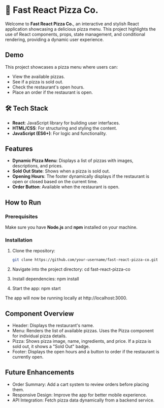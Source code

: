 # 🍕 Fast React Pizza Co.

Welcome to **Fast React Pizza Co.**, an interactive and stylish React application showcasing a delicious pizza menu. This project highlights the use of React components, props, state management, and conditional rendering, providing a dynamic user experience.

## Demo

This project showcases a pizza menu where users can:

- View the available pizzas.
- See if a pizza is sold out.
- Check the restaurant's open hours.
- Place an order if the restaurant is open.

## 🛠️ Tech Stack

- **React**: JavaScript library for building user interfaces.
- **HTML/CSS**: For structuring and styling the content.
- **JavaScript (ES6+)**: For logic and functionality.

## Features

- **Dynamic Pizza Menu**: Displays a list of pizzas with images, descriptions, and prices.
- **Sold Out State**: Shows when a pizza is sold out.
- **Opening Hours**: The footer dynamically displays if the restaurant is open or closed based on the current time.
- **Order Button**: Available when the restaurant is open.

## How to Run

### Prerequisites
Make sure you have **Node.js** and **npm** installed on your machine.

### Installation

1. Clone the repository:

   ```bash
   git clone https://github.com/your-username/fast-react-pizza-co.git
2. Navigate into the project directory:
 cd fast-react-pizza-co

3. Install dependencies:
   npm install

4. Start the app:
   npm start

The app will now be running locally at http://localhost:3000.

## Component Overview
-  Header: Displays the restaurant's name.
-  Menu: Renders the list of available pizzas. Uses the Pizza component for individual pizza details.
-  Pizza: Shows pizza image, name, ingredients, and price. If a pizza is sold out, it shows a "Sold Out" badge.
-  Footer: Displays the open hours and a button to order if the restaurant is currently open.
   
## Future Enhancements
-  Order Summary: Add a cart system to review orders before placing them.
-  Responsive Design: Improve the app for better mobile experience.
-  API Integration: Fetch pizza data dynamically from a backend service.
